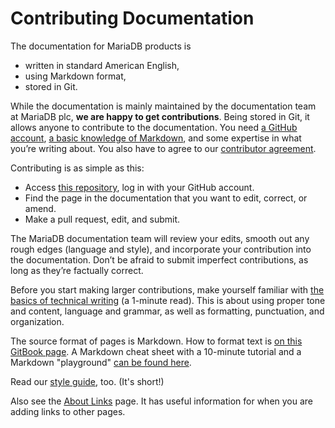 # Contributing Documentation

The documentation for MariaDB products is

* written in standard American English,
* using Markdown format,
* stored in Git.

While the documentation is mainly maintained by the documentation team at MariaDB plc, **we are happy to get contributions**. Being stored in Git, it allows anyone to contribute to the documentation. You need [a GitHub account](https://github.com/), [a basic knowledge of Markdown](https://www.writethedocs.org/guide/writing/markdown/), and some expertise in what you’re writing about. You also have to agree to our [contributor agreement](../../community/community/legal-documents/mca.md).

Contributing is as simple as this:

* Access [this repository](https://github.com/mariadb-corporation/mariadb-docs), log in with your GitHub account.
* Find the page in the documentation that you want to edit, correct, or amend.
* Make a pull request, edit, and submit.

The MariaDB documentation team will review your edits, smooth out any rough edges (language and style), and incorporate your contribution into the documentation. Don’t be afraid to submit imperfect contributions, as long as they’re factually correct.

Before you start making larger contributions, make yourself familiar with [the basics of technical writing](https://developers.google.com/style/highlights) (a 1-minute read). This is about using proper tone and content, language and grammar, as well as formatting, punctuation, and organization.

The source format of pages is Markdown. How to format text is [on this GitBook page](https://gitbook.com/docs/creating-content/formatting/markdown). A Markdown cheat sheet with a 10-minute tutorial and a Markdown "playground" [can be found here](https://commonmark.org/help/).

Read our [style guide](documentation-style-guide.md), too. (It's short!)

Also see the [About Links](about-links.md) page. It has useful information for when you are adding links to other pages.
